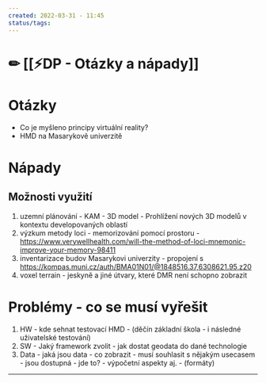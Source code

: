 ```yaml
---
created: 2022-03-31 - 11:45
status/tags:
---
```

# ✏ [[⚡DP - Otázky a nápady]]

# Otázky
- Co je myšleno principy virtuální reality?
- HMD na Masarykově univerzitě


# Nápady
## Možnosti využití
1) uzemní plánování - KAM - 3D model - Prohlížení nových 3D modelů v kontextu developovaných oblastí
2) výzkum metody loci - memorizování pomocí prostoru - https://www.verywellhealth.com/will-the-method-of-loci-mnemonic-improve-your-memory-98411
3) inventarizace budov Masarykovi univerzity - propojení s https://kompas.muni.cz/auth/BMA01N01/@1848516.37,6308621.95,z20
4) voxel terrain - jeskyně a jiné útvary, které DMR není schopno zobrazit


# Problémy - co se musí vyřešit
1) HW - kde sehnat testovací HMD - (děčín základní škola - i následné uživatelské testování)
2) SW - Jaký framework zvolit - jak dostat geodata do dané technologie
3) Data - jaká jsou data - co zobrazit - musí souhlasit s nějakým usecasem - jsou dostupná - jde to? - výpočetní aspekty aj. - (formáty)



---

